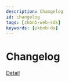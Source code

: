 ```yaml
---
description: Changelog
id: changelog
tags: [zkbnb-web-sdk]
keywords: [zkbnb-dx]
---
```

# Changelog
[Detail](https://github.com/bnb-chain/zkbnb-js-sdk/blob/master/docs/CHANGELOG.md)
